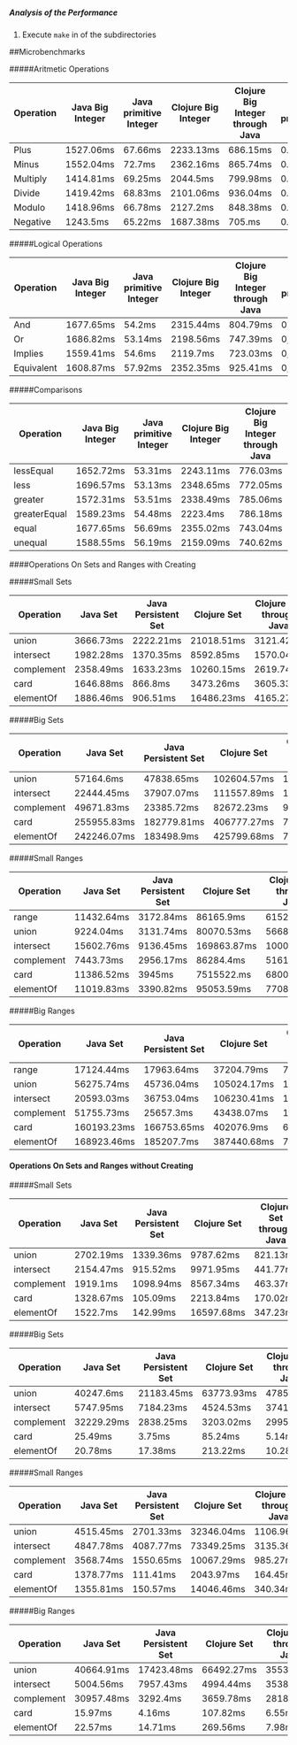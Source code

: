 ##### Analysis of the Performance

1. Execute `make` in of the subdirectories


##Microbenchmarks

#####Aritmetic Operations

| Operation | Java Big Integer |  Java primitive Integer | Clojure Big Integer | Clojure Big Integer through Java | C++ primitives | ProB    |
|-----------|------------------|-------------------------|---------------------|----------------------------------|----------------|---------|
| Plus      | 1527.06ms        | 67.66ms                 | 2233.13ms           | 686.15ms                         | 0.002ms        | 37010ms |
| Minus     | 1552.04ms        | 72.7ms                  | 2362.16ms           | 865.74ms                         | 0.002ms        | 36490ms |
| Multiply  | 1414.81ms        | 69.25ms                 | 2044.5ms            | 799.98ms                         | 0.002ms        | 35950ms |
| Divide    | 1419.42ms        | 68.83ms                 | 2101.06ms           | 936.04ms                         | 0.002ms        | 37950ms |
| Modulo    | 1418.96ms        | 66.78ms                 | 2127.2ms            | 848.38ms                         | 0.002ms        | 38090ms |
| Negative  | 1243.5ms         | 65.22ms                 | 1687.38ms           | 705.ms                           | 0.002ms        | 36900ms |


#####Logical Operations

| Operation  | Java Big Integer |  Java primitive Integer | Clojure Big Integer | Clojure Big Integer through Java | C++ primitives | ProB    |
|------------|------------------|-------------------------|---------------------|----------------------------------|----------------|---------|
| And        | 1677.65ms        | 54.2ms                  | 2315.44ms           | 804.79ms                         | 0.002ms        | 54197ms |
| Or         | 1686.82ms        | 53.14ms                 | 2198.56ms           | 747.39ms                         | 0,002ms        | 53142ms |
| Implies    | 1559.41ms        | 54.6ms                  | 2119.7ms            | 723.03ms                         | 0,002ms        | 54603ms |
| Equivalent | 1608.87ms        | 57.92ms                 | 2352.35ms           | 925.41ms                         | 0,002ms        | 57921ms |



#####Comparisons

| Operation    | Java Big Integer |  Java primitive Integer | Clojure Big Integer | Clojure Big Integer through Java | C++ primitives | ProB    |
|--------------|------------------|-------------------------|---------------------|----------------------------------|----------------|---------|
| lessEqual    | 1652.72ms        | 53.31ms                 | 2243.11ms           | 776.03ms                         | 0.002ms        | 21920ms |
| less         | 1696.57ms        | 53.13ms                 | 2348.65ms           | 772.05ms                         | 0,002ms        | 22510ms |
| greater      | 1572.31ms        | 53.51ms                 | 2338.49ms           | 785.06ms                         | 0,002ms        | 22510ms |
| greaterEqual | 1589.23ms        | 54.48ms                 | 2223.4ms            | 786.18ms                         | 0,002ms        | 22250ms |
| equal        | 1677.65ms        | 56.69ms                 | 2355.02ms           | 743.04ms                         | 0.002ms        | 22860ms |
| unequal      | 1588.55ms        | 56.19ms                 | 2159.09ms           | 740.62ms                         | 0.002ms        | 22150ms |


####Operations On Sets and Ranges with Creating


#####Small Sets

| Operation  | Java Set  | Java Persistent Set | Clojure Set | Clojure Set through Java | C++ Immer Set | ProB    |
|------------|-----------|---------------------|-------------|--------------------------|---------------|---------|
| union      | 3666.73ms | 2222.21ms           | 21018.51ms  | 3121.42ms                | 1617.22ms     | 44880ms |
| intersect  | 1982.28ms | 1370.35ms           | 8592.85ms   | 1570.04ms                | 163.14ms      | 31340ms |
| complement | 2358.49ms | 1633.23ms           | 10260.15ms  | 2619.74ms                | 1777.8ms      | 31920ms |
| card       | 1646.88ms | 866.8ms             | 3473.26ms   | 3605.33ms                | 1963.96ms     | 31080ms |
| elementOf  | 1886.46ms | 906.51ms            | 16486.23ms  | 4165.27ms                | 1513.54ms     | 22360ms |


#####Big Sets

| Operation  | Java Set    | Java Persistent Set | Clojure Set | Clojure Set through Java | C++ Immer Set | ProB    |
|------------|-------------|---------------------|-------------|--------------------------|---------------|---------|
| union      | 57164.6ms   | 47838.65ms          | 102604.57ms | 11787.27ms               | 30152.33ms    | 88920ms |
| intersect  | 22444.45ms  | 37907.07ms          | 111557.89ms | 10523.48ms               | 31263.06ms    | 190ms   |
| complement | 49671.83ms  | 23385.72ms          | 82672.23ms  | 9837.74ms                | 30436.09ms    | 23230ms |
| card       | 255955.83ms | 182779.81ms         | 406777.27ms | 74601.3ms                | 246475.01ms   | 160ms   |
| elementOf  | 242246.07ms | 183498.9ms          | 425799.68ms | 77650.02ms               | 243716.04ms   | 190ms   |


#####Small Ranges

| Operation  | Java Set   | Java Persistent Set | Clojure Set | Clojure Set through Java | C++ Immer Set | ProB     |
|------------|------------|---------------------|-------------|--------------------------|---------------|----------|
| range      | 11432.64ms | 3172.84ms           | 86165.9ms   | 6152.07ms                | 10987.09ms    | 32420ms  |
| union      | 9224.04ms  | 3131.74ms           | 80070.53ms  | 5668.65ms                | 3954.13ms     | 65690ms  |
| intersect  | 15602.76ms | 9136.45ms           | 169863.87ms | 10005.88ms               | 10709.27ms    | 45760ms  |
| complement | 7443.73ms  | 2956.17ms           | 86284.4ms   | 5161.03ms                | 3509.07ms     | 148940ms |
| card       | 11386.52ms | 3945ms              | 7515522.ms  | 6800.08ms                | 11081.98ms    | 28610ms  |
| elementOf  | 11019.83ms | 3390.82ms           | 95053.59ms  | 7708.1ms                 | 9719.11ms     | 20720ms  |


#####Big Ranges

| Operation  | Java Set    | Java Persistent Set | Clojure Set | Clojure Set through Java | C++ Immer Set | ProB  |
|------------|-------------|---------------------|-------------|--------------------------|---------------|-------|
| range      | 17124.44ms  | 17963.64ms          | 37204.79ms  | 7374.59ms                | 23714.09ms    | 100ms |
| union      | 56275.74ms  | 45736.04ms          | 105024.17ms | 10549.98ms               | 29971.44ms    | 160ms |
| intersect  | 20593.03ms  | 36753.04ms          | 106230.41ms | 11282.22ms               | 27793.75ms    | 140ms |
| complement | 51755.73ms  | 25657.3ms           | 43438.07ms  | 12096.31ms               | 27586.16ms    | 170ms |
| card       | 160193.23ms | 166753.65ms         | 402076.9ms  | 67318.65ms               | 242518.13ms   | 150ms |
| elementOf  | 168923.46ms | 185207.7ms          | 387440.68ms | 76641.75ms               | 246618.14ms   | 110ms |



#### Operations On Sets and Ranges without Creating

#####Small Sets

| Operation  | Java Set  | Java Persistent Set | Clojure Set | Clojure Set through Java | C++ Immer Set | ProB    |
|------------|-----------|---------------------|-------------|--------------------------|---------------|---------|
| union      | 2702.19ms | 1339.36ms           | 9787.62ms   | 821.13ms                 | 149.9ms       | 52040ms |
| intersect  | 2154.47ms | 915.52ms            | 9971.95ms   | 441.77ms                 | 129.58ms      | 39490ms |
| complement | 1919.1ms  | 1098.94ms           | 8567.34ms   | 463.37ms                 | 83.95ms       | 36150ms |
| card       | 1328.67ms | 105.09ms            | 2213.84ms   | 170.02ms                 | 0.003ms       | 28970ms |
| elementOf  | 1522.7ms  | 142.99ms            | 16597.68ms  | 347.23ms                 | 23.83ms       | 21410   |


#####Big Sets

| Operation  | Java Set   | Java Persistent Set | Clojure Set | Clojure Set through Java | C++ Immer Set | ProB    |
|------------|------------|---------------------|-------------|--------------------------|---------------|---------|
| union      | 40247.6ms  | 21183.45ms          | 63773.93ms  | 4785.65ms                | 582.51ms      | 89030ms |
| intersect  | 5747.95ms  | 7184.23ms           | 4524.53ms   | 3741.65ms                | 542.56ms      | 180ms   |
| complement | 32229.29ms | 2838.25ms           | 3203.02ms   | 2995.66ms                | 454.64ms      | 23550ms |
| card       | 25.49ms    | 3.75ms              | 85.24ms     | 5.14ms                   | 0.003ms       | 150ms   |
| elementOf  | 20.78ms    | 17.38ms             | 213.22ms    | 10.28ms                  | 0.091ms       | 140ms   |


#####Small Ranges

| Operation  | Java Set  | Java Persistent Set | Clojure Set | Clojure Set through Java | C++ Immer Set | ProB    |
|------------|-----------|---------------------|-------------|--------------------------|---------------|---------|
| union      | 4515.45ms | 2701.33ms           | 32346.04ms  | 1106.96ms                | 167.9ms       | 46510ms |
| intersect  | 4847.78ms | 4087.77ms           | 73349.25ms  | 3135.36ms                | 305.65ms      | 38550ms |
| complement | 3568.74ms | 1550.65ms           | 10067.29ms  | 985.27ms                 | 152.36ms      | 56360ms |
| card       | 1378.77ms | 111.41ms            | 2043.97ms   | 164.45ms                 | 0.002ms       | 29000ms |
| elementOf  | 1355.81ms | 150.57ms            | 14046.46ms  | 340.34ms                 | 22.42ms       | 20790ms |


#####Big Ranges

| Operation  | Java Set   | Java Persistent Set | Clojure Set | Clojure Set through Java | C++ Immer Set | ProB  |
|------------|------------|---------------------|-------------|--------------------------|---------------|-------|
| union      | 40664.91ms | 17423.48ms          | 66492.27ms  | 3553.43ms                | 705ms         | 170ms |
| intersect  | 5004.56ms  | 7957.43ms           | 4994.44ms   | 3538.31ms                | 466.84ms      | 130ms |
| complement | 30957.48ms | 3292.4ms            | 3659.78ms   | 2818.45ms                | 390.93ms      | 160ms |
| card       | 15.97ms    | 4.16ms              | 107.82ms    | 6.55ms                   | 0.005ms       | 150ms |
| elementOf  | 22.57ms    | 14.71ms             | 269.56ms    | 7.98ms                   | 0.093ms       | 100ms |

